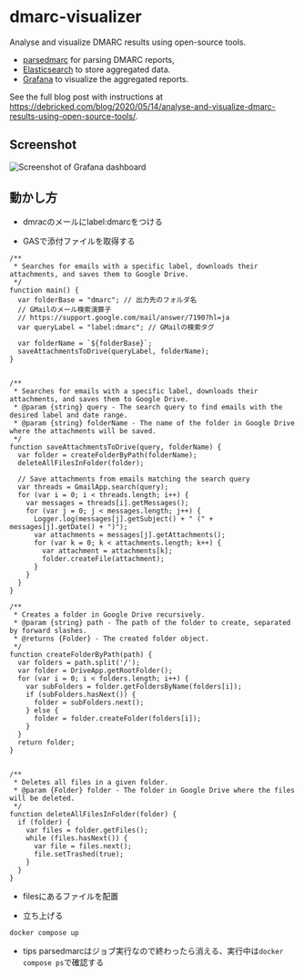 # dmarc-visualizer

Analyse and visualize DMARC results using open-source tools.

* [parsedmarc](https://github.com/domainaware/parsedmarc) for parsing DMARC reports,
* [Elasticsearch](https://www.elastic.co/) to store aggregated data.
* [Grafana](https://grafana.com/) to visualize the aggregated reports.

See the full blog post with instructions at https://debricked.com/blog/2020/05/14/analyse-and-visualize-dmarc-results-using-open-source-tools/.

## Screenshot

![Screenshot of Grafana dashboard](/big_screenshot.png?raw=true)


## 動かし方
- dmracのメールにlabel:dmarcをつける

- GASで添付ファイルを取得する

```google-apps-script
/**
 * Searches for emails with a specific label, downloads their attachments, and saves them to Google Drive.
 */
function main() {
  var folderBase = "dmarc"; // 出力先のフォルダ名
  // GMailのメール検索演算子
  // https://support.google.com/mail/answer/7190?hl=ja
  var queryLabel = "label:dmarc"; // GMailの検索タグ

  var folderName = `${folderBase}`;
  saveAttachmentsToDrive(queryLabel, folderName);
}


/**
 * Searches for emails with a specific label, downloads their attachments, and saves them to Google Drive.
 * @param {string} query - The search query to find emails with the desired label and date range.
 * @param {string} folderName - The name of the folder in Google Drive where the attachments will be saved.
 */
function saveAttachmentsToDrive(query, folderName) {
  var folder = createFolderByPath(folderName);
  deleteAllFilesInFolder(folder);

  // Save attachments from emails matching the search query
  var threads = GmailApp.search(query);
  for (var i = 0; i < threads.length; i++) {
    var messages = threads[i].getMessages();
    for (var j = 0; j < messages.length; j++) {
      Logger.log(messages[j].getSubject() + " (" + messages[j].getDate() + ")");
      var attachments = messages[j].getAttachments();
      for (var k = 0; k < attachments.length; k++) {
        var attachment = attachments[k];
        folder.createFile(attachment);
      }
    }
  }
}

/**
 * Creates a folder in Google Drive recursively.
 * @param {string} path - The path of the folder to create, separated by forward slashes.
 * @returns {Folder} - The created folder object.
 */
function createFolderByPath(path) {
  var folders = path.split('/');
  var folder = DriveApp.getRootFolder();
  for (var i = 0; i < folders.length; i++) {
    var subFolders = folder.getFoldersByName(folders[i]);
    if (subFolders.hasNext()) {
      folder = subFolders.next();
    } else {
      folder = folder.createFolder(folders[i]);
    }
  }
  return folder;
}


/**
 * Deletes all files in a given folder.
 * @param {Folder} folder - The folder in Google Drive where the files will be deleted.
 */
function deleteAllFilesInFolder(folder) {
  if (folder) {
    var files = folder.getFiles();
    while (files.hasNext()) {
      var file = files.next();
      file.setTrashed(true);
    }
  }
}
```
- filesにあるファイルを配置

- 立ち上げる
```bassh
docker compose up
```

- tips
parsedmarcはジョブ実行なので終わったら消える、実行中は`docker compose ps`で確認する
